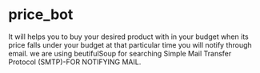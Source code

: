 # price_bot
It will helps you to buy your desired product with in your budget when its price falls under your budget at that particular time you will notify through email.
we are using beutifulSoup for searching
Simple Mail Transfer Protocol (SMTP)-FOR NOTIFYING MAIL.
